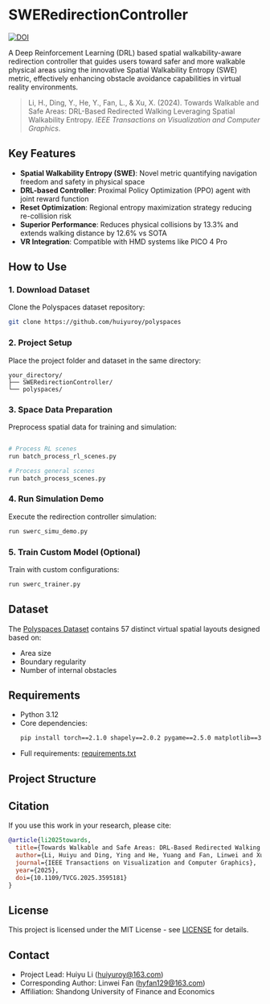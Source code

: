 # SWERedirectionController

[![DOI](https://img.shields.io/badge/DOI-10.1109%2FTVCG.2024.3409734-blue)](https://doi.org/10.1109/TVCG.2025.3595181)

A Deep Reinforcement Learning (DRL) based spatial walkability-aware redirection controller that guides users toward safer and more walkable physical areas using the innovative Spatial Walkability Entropy (SWE) metric, effectively enhancing obstacle avoidance capabilities in virtual reality environments.

> Li, H., Ding, Y., He, Y., Fan, L., & Xu, X. (2024). Towards Walkable and Safe Areas: DRL-Based Redirected Walking Leveraging Spatial Walkability Entropy. *IEEE Transactions on Visualization and Computer Graphics*.

## Key Features

- **Spatial Walkability Entropy (SWE)**: Novel metric quantifying navigation freedom and safety in physical space
- **DRL-based Controller**: Proximal Policy Optimization (PPO) agent with joint reward function
- **Reset Optimization**: Regional entropy maximization strategy reducing re-collision risk
- **Superior Performance**: Reduces physical collisions by 13.3% and extends walking distance by 12.6% vs SOTA
- **VR Integration**: Compatible with HMD systems like PICO 4 Pro

## How to Use

### 1. Download Dataset
Clone the Polyspaces dataset repository:
```bash
git clone https://github.com/huiyuroy/polyspaces
```

### 2. Project Setup
Place the project folder and dataset in the same directory:
```
your_directory/
├── SWERedirectionController/
└── polyspaces/
```

### 3. Space Data Preparation
Preprocess spatial data for training and simulation:
```bash

# Process RL scenes
run batch_process_rl_scenes.py

# Process general scenes
run batch_process_scenes.py
```

### 4. Run Simulation Demo
Execute the redirection controller simulation:
```bash
run swerc_simu_demo.py
```

### 5. Train Custom Model (Optional)
Train with custom configurations:
```bash
run swerc_trainer.py
```

## Dataset

The [Polyspaces Dataset](https://github.com/huiyuroy/polyspaces) contains 57 distinct virtual spatial layouts designed based on:
- Area size
- Boundary regularity
- Number of internal obstacles


## Requirements

- Python 3.12
- Core dependencies:
  ```bash
  pip install torch==2.1.0 shapely==2.0.2 pygame==2.5.0 matplotlib==3.8.0 ujson==5.9.0
  ```
- Full requirements: [requirements.txt](requirements.txt)

## Project Structure



## Citation

If you use this work in your research, please cite:
```bibtex
@article{li2025towards,
  title={Towards Walkable and Safe Areas: DRL-Based Redirected Walking Leveraging Spatial Walkability Entropy},
  author={Li, Huiyu and Ding, Ying and He, Yuang and Fan, Linwei and Xu, Xiang},
  journal={IEEE Transactions on Visualization and Computer Graphics},
  year={2025},
  doi={10.1109/TVCG.2025.3595181}
}
```

## License

This project is licensed under the MIT License - see [LICENSE](LICENSE) for details.

## Contact

- Project Lead: Huiyu Li (huiyuroy@163.com)
- Corresponding Author: Linwei Fan (hyfan129@163.com)
- Affiliation: Shandong University of Finance and Economics